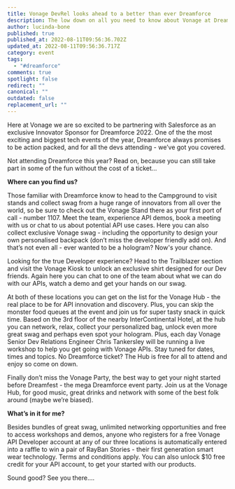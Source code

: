 ```yaml
---
title: Vonage DevRel looks ahead to a better than ever Dreamforce
description: The low down on all you need to know about Vonage at Dreamforce 2022
author: lucinda-bone
published: true
published_at: 2022-08-11T09:56:36.702Z
updated_at: 2022-08-11T09:56:36.717Z
category: event
tags:
  - "#dreamforce"
comments: true
spotlight: false
redirect: ""
canonical: ""
outdated: false
replacement_url: ""
---
```

Here at Vonage we are so excited to be partnering with Salesforce as an exclusive Innovator Sponsor for Dreamforce 2022. One of the the most exciting and biggest tech events of the year, Dreamforce always promises to be action packed, and for all the devs attending - we’ve got you covered. 

Not attending Dreamforce this year? Read on, because you can still take part in some of the fun without the cost of a ticket… 

**Where can you find us?**

Those familiar with Dreamforce know to head to the Campground to visit stands and collect swag from a huge range of innovators from all over the world, so be sure to check out the Vonage Stand there as your first port of call - number 1107. Meet the team, experience API demos, book a meeting with us or chat to us about potential API use cases. Here you can also collect exclusive Vonage swag - including the opportunity to design your own personalised backpack (don’t miss the developer friendly add on). And that’s not even all - ever wanted to be a hologram? Now's your chance.

Looking for the true Developer experience? Head to the Trailblazer section and visit the Vonage Kiosk to unlock an exclusive shirt designed for our Dev friends. Again here you can chat to one of the team about what we can do with our APIs, watch a demo and get your hands on our swag. 

At both of these locations you can get on the list for the Vonage Hub - the real place to be for API innovation and discovery. Plus, you can skip the monster food queues at the event and join us for super tasty snack in quick time. Based on the 3rd floor of the nearby InterContinental Hotel, at the hub you can network, relax, collect your personalized bag, unlock even more great swag and perhaps even spot your hologram. Plus, each day Vonage Senior Dev Relations Engineer Chris Tankersley will be running a live workshop to help you get going with Vonage APIs. Stay tuned for dates, times and topics. No Dreamforce ticket? The Hub is free for all to attend and enjoy so come on down. 

Finally don’t miss the Vonage Party, the best way to get your night started before Dreamfest - the mega Dreamforce event party. Join us at the Vonage Hub, for good music, great drinks and network with some of the best folk around (maybe we’re biased).  

**What’s in it for me?**

Besides bundles of great swag, unlimited networking opportunities and free to access workshops and demos, anyone who registers for a free Vonage API Developer account at any of our three locations is automatically entered into a raffle to win a pair of RayBan Stories - their first generation smart wear technology. Terms and conditions apply. You can also unlock $10 free credit for your API account, to get your started with our products.

Sound good? See you there....